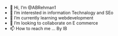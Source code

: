 - 👋 Hi, I’m @ABRehman1
- 👀 I’m interested in information Technalogy and SEo
- 🌱 I’m currently learning webdevelopment
- 💞️ I’m looking to collaborate on E commerce
- 📫 How to reach me ... By IB 

<!---
ABRehman1/ABRehman1 is a ✨ special ✨ repository because its `README.md` (this file) appears on your GitHub profile.
You can click the Preview link to take a look at your changes.
--->
